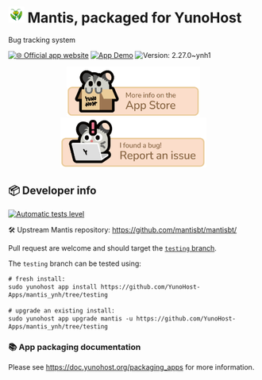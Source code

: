 <!--
N.B.: This README was automatically generated by <https://github.com/YunoHost/apps_tools/blob/main/readme_generator>
It shall NOT be edited by hand.
-->

<h1>
  <img src="https://raw.githubusercontent.com/YunoHost/apps/master/logos/mantis.png" width="32px" alt="Logo of Mantis">
  Mantis, packaged for YunoHost
</h1>

Bug tracking system

[![🌐 Official app website](https://img.shields.io/badge/Official_app_website-darkgreen?style=for-the-badge)](https://mantisbt.org/)
[![App Demo](https://img.shields.io/badge/App_Demo-blue?style=for-the-badge)](https://mantisbt.org/bugs/my_view_page.php)
![Version: 2.27.0~ynh1](https://img.shields.io/badge/Version-2.27.0~ynh1-rgba(0,150,0,1)?style=for-the-badge)

<div align="center">
<a href="https://apps.yunohost.org/app/mantis"><img height="100px" src="https://github.com/YunoHost/yunohost-artwork/raw/refs/heads/main/badges/neopossum-badges/badge_more_info_on_the_appstore.svg"/></a>
<a href="https://github.com/YunoHost-Apps/mantis_ynh/issues"><img height="100px" src="https://github.com/YunoHost/yunohost-artwork/raw/refs/heads/main/badges/neopossum-badges/badge_report_an_issue.svg"/></a>
</div>

## 📦 Developer info

[![Automatic tests level](https://apps.yunohost.org/badge/cilevel/mantis)](https://ci-apps.yunohost.org/ci/apps/mantis/)

🛠️ Upstream Mantis repository: <https://github.com/mantisbt/mantisbt/>

Pull request are welcome and should target the [`testing` branch](https://github.com/YunoHost-Apps/mantis_ynh/tree/testing).

The `testing` branch can be tested using:
```
# fresh install:
sudo yunohost app install https://github.com/YunoHost-Apps/mantis_ynh/tree/testing

# upgrade an existing install:
sudo yunohost app upgrade mantis -u https://github.com/YunoHost-Apps/mantis_ynh/tree/testing
```

### 📚 App packaging documentation

Please see <https://doc.yunohost.org/packaging_apps> for more information.